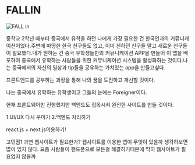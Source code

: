 # FALLIN

![FALL in](https://user-images.githubusercontent.com/109690369/210133968-cbbec8b6-4721-438c-b9e3-3fc07b0e12d8.jpg)

 중학교 2학년 때부터 중국에서 유학을 하던 나에게 가장 필요한 건 한국인과의 커뮤니케이션이었다.주변에 마땅한 한국 친구들도 없고, 이미 친하던 친구들 말고 새로운 친구들이 필요했다.내가 원하는 건 중국 유학생들만의 커뮤니케이션 APP을 만들어 이 앱을 배포하여 중국에서 유학하는 사람들을 위한 커뮤니케이션 시스템을 활성화하는 것이다.나는 중국에서의 자신의 일상과 tip들을 공유하는 가치있는 app을 만들고싶다.

 프론트엔드를 공부하는 과정을 통해 나의 꿈을 도전하고 개선할 것이다.

 나는 중국에서 유학하는 유학생이고 그들의 눈에는 Foreigner이다.
 
 현재 프론트웨어만 진행했지만 백엔드도 접목시켜 완전한 사이트를 만들 것이다.
 
1.UI/UX 다시 꾸미기
2.백엔드 처리하기

react.js + next.js이용하기!

고민점1 과연 웹사이트가 필요한가? 웹사이트를 이용한 앱이 무엇이 있을까 생각하보면 많이 있지 않다. 요즘 사람들이 핸드폰으로 모든걸 해결하기때문에 딱히 웹사이트가 필요없지 않을까

